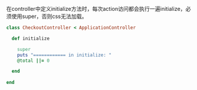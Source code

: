 在controller中定义initialize方法时，每次action访问都会执行一遍initialize，必须使用super，否则css无法加载。
```ruby
class CheckoutController < ApplicationController

  def initialize

    super
    puts "============ in initialize: "
    @total ||= 0

  end
  
end
```
